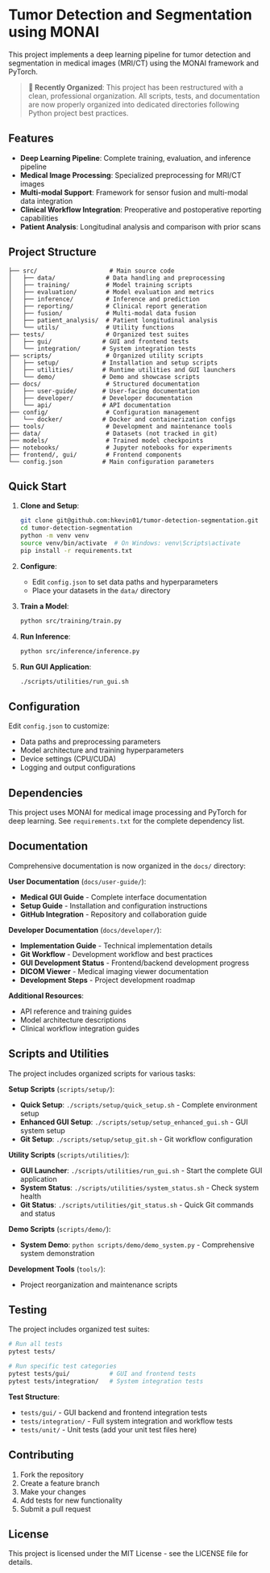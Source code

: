 # Tumor Detection and Segmentation using MONAI

This project implements a deep learning pipeline for tumor detection and segmentation in medical images (MRI/CT) using the MONAI framework and PyTorch.

> **🎉 Recently Organized**: This project has been restructured with a clean, professional organization. All scripts, tests, and documentation are now properly organized into dedicated directories following Python project best practices.

## Features

- **Deep Learning Pipeline**: Complete training, evaluation, and inference pipeline
- **Medical Image Processing**: Specialized preprocessing for MRI/CT images
- **Multi-modal Support**: Framework for sensor fusion and multi-modal data integration
- **Clinical Workflow Integration**: Preoperative and postoperative reporting capabilities
- **Patient Analysis**: Longitudinal analysis and comparison with prior scans

## Project Structure

```text
├── src/                    # Main source code
│   ├── data/              # Data handling and preprocessing
│   ├── training/          # Model training scripts
│   ├── evaluation/        # Model evaluation and metrics
│   ├── inference/         # Inference and prediction
│   ├── reporting/         # Clinical report generation
│   ├── fusion/            # Multi-modal data fusion
│   ├── patient_analysis/  # Patient longitudinal analysis
│   └── utils/             # Utility functions
├── tests/                 # Organized test suites
│   ├── gui/              # GUI and frontend tests
│   └── integration/      # System integration tests
├── scripts/               # Organized utility scripts
│   ├── setup/            # Installation and setup scripts
│   ├── utilities/        # Runtime utilities and GUI launchers
│   └── demo/             # Demo and showcase scripts
├── docs/                  # Structured documentation
│   ├── user-guide/       # User-facing documentation
│   ├── developer/        # Developer documentation
│   └── api/              # API documentation
├── config/                # Configuration management
│   └── docker/           # Docker and containerization configs
├── tools/                 # Development and maintenance tools
├── data/                  # Datasets (not tracked in git)
├── models/                # Trained model checkpoints
├── notebooks/             # Jupyter notebooks for experiments
├── frontend/, gui/        # Frontend components
└── config.json           # Main configuration parameters
```

## Quick Start

1. **Clone and Setup**:
   ```bash
   git clone git@github.com:hkevin01/tumor-detection-segmentation.git
   cd tumor-detection-segmentation
   python -m venv venv
   source venv/bin/activate  # On Windows: venv\Scripts\activate
   pip install -r requirements.txt
   ```

2. **Configure**:
   - Edit `config.json` to set data paths and hyperparameters
   - Place your datasets in the `data/` directory

3. **Train a Model**:
   ```bash
   python src/training/train.py
   ```

4. **Run Inference**:
   ```bash
   python src/inference/inference.py
   ```

5. **Run GUI Application**:
   ```bash
   ./scripts/utilities/run_gui.sh
   ```

## Configuration

Edit `config.json` to customize:
- Data paths and preprocessing parameters
- Model architecture and training hyperparameters
- Device settings (CPU/CUDA)
- Logging and output configurations

## Dependencies

This project uses MONAI for medical image processing and PyTorch for deep learning. See `requirements.txt` for the complete dependency list.

## Documentation

Comprehensive documentation is now organized in the `docs/` directory:

**User Documentation** (`docs/user-guide/`):
- **Medical GUI Guide** - Complete interface documentation
- **Setup Guide** - Installation and configuration instructions
- **GitHub Integration** - Repository and collaboration guide

**Developer Documentation** (`docs/developer/`):
- **Implementation Guide** - Technical implementation details
- **Git Workflow** - Development workflow and best practices
- **GUI Development Status** - Frontend/backend development progress
- **DICOM Viewer** - Medical imaging viewer documentation
- **Development Steps** - Project development roadmap

**Additional Resources**:
- API reference and training guides
- Model architecture descriptions
- Clinical workflow integration guides

## Scripts and Utilities

The project includes organized scripts for various tasks:

**Setup Scripts** (`scripts/setup/`):
- **Quick Setup**: `./scripts/setup/quick_setup.sh` - Complete environment setup
- **Enhanced GUI Setup**: `./scripts/setup/setup_enhanced_gui.sh` - GUI system setup
- **Git Setup**: `./scripts/setup/setup_git.sh` - Git workflow configuration

**Utility Scripts** (`scripts/utilities/`):
- **GUI Launcher**: `./scripts/utilities/run_gui.sh` - Start the complete GUI application
- **System Status**: `./scripts/utilities/system_status.sh` - Check system health
- **Git Status**: `./scripts/utilities/git_status.sh` - Quick Git commands and status

**Demo Scripts** (`scripts/demo/`):
- **System Demo**: `python scripts/demo/demo_system.py` - Comprehensive system demonstration

**Development Tools** (`tools/`):
- Project reorganization and maintenance scripts

## Testing

The project includes organized test suites:

```bash
# Run all tests
pytest tests/

# Run specific test categories
pytest tests/gui/           # GUI and frontend tests
pytest tests/integration/   # System integration tests
```

**Test Structure**:
- `tests/gui/` - GUI backend and frontend integration tests
- `tests/integration/` - Full system integration and workflow tests
- `tests/unit/` - Unit tests (add your unit test files here)

## Contributing

1. Fork the repository
2. Create a feature branch
3. Make your changes
4. Add tests for new functionality
5. Submit a pull request

## License

This project is licensed under the MIT License - see the LICENSE file for details.